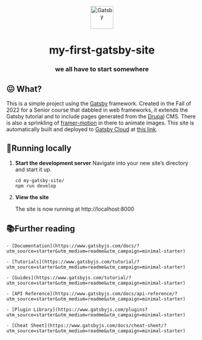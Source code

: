 <p align="center">
  <a href="https://www.gatsbyjs.com/?utm_source=starter&utm_medium=readme&utm_campaign=minimal-starter">
    <img alt="Gatsby" src="https://www.gatsbyjs.com/Gatsby-Monogram.svg" width="60" />
  </a>
</p>
<h1 align="center">
  my-first-gatsby-site
</h1>
<h3 align="center">
we all have to start somewhere
</h3>

## 😖 What?

This is a simple project using the [Gatsby](gatsbyjs.com) framework.
Created in the Fall of 2022 for a Senior course that dabbled in web frameworks, it extends the Gatsby tutorial and to include pages generated from the [Drupal](drupal.org) CMS.
There is also a sprinkling of [framer-motion](framer.com) in there to animate images.
This site is automatically built and deployed to [Gatsby Cloud](https://www.gatsbyjs.com/cloud/) at [this link](https://myfirstgatsbysitemain33256.gatsbyjs.io/).


## 🏃Running locally

1.  **Start the development server**
    Navigate into your new site’s directory and start it up.

    ```shell
    cd my-gatsby-site/
    npm run develop
    ```

2.  **View the site**

    The site is now running at http://localhost:8000


## 📚Further reading

    - [Documentation](https://www.gatsbyjs.com/docs/?utm_source=starter&utm_medium=readme&utm_campaign=minimal-starter)

    - [Tutorials](https://www.gatsbyjs.com/tutorial/?utm_source=starter&utm_medium=readme&utm_campaign=minimal-starter)

    - [Guides](https://www.gatsbyjs.com/tutorial/?utm_source=starter&utm_medium=readme&utm_campaign=minimal-starter)

    - [API Reference](https://www.gatsbyjs.com/docs/api-reference/?utm_source=starter&utm_medium=readme&utm_campaign=minimal-starter)

    - [Plugin Library](https://www.gatsbyjs.com/plugins?utm_source=starter&utm_medium=readme&utm_campaign=minimal-starter)

    - [Cheat Sheet](https://www.gatsbyjs.com/docs/cheat-sheet/?utm_source=starter&utm_medium=readme&utm_campaign=minimal-starter)

